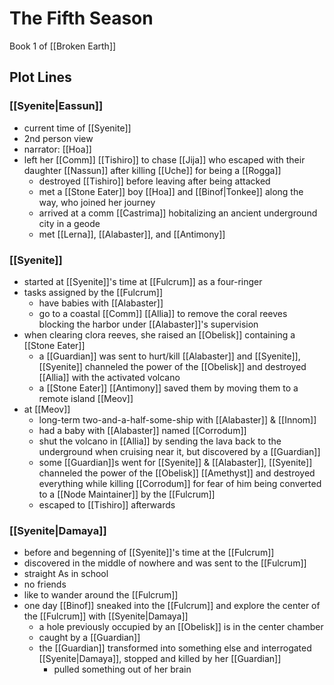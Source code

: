 # The Fifth Season

Book 1 of [[Broken Earth]]

## Plot Lines

### [[Syenite|Eassun]]

- current time of [[Syenite]]
- 2nd person view
- narrator: [[Hoa]]
- left her [[Comm]] [[Tishiro]] to chase [[Jija]] who escaped with their daughter [[Nassun]] after killing [[Uche]] for being a [[Rogga]]
	- destroyed [[Tishiro]] before leaving after being attacked
	- met a [[Stone Eater]] boy [[Hoa]] and [[Binof|Tonkee]] along the way, who joined her journey
	- arrived at a comm [[Castrima]] hobitalizing an ancient underground city in a geode
	- met [[Lerna]], [[Alabaster]], and [[Antimony]]

### [[Syenite]]

- started at [[Syenite]]'s time at [[Fulcrum]] as a four-ringer
- tasks assigned by the [[Fulcrum]]
	- have babies with [[Alabaster]]
	- go to a coastal [[Comm]] [[Allia]] to remove the coral reeves blocking the harbor under [[Alabaster]]'s supervision
- when clearing clora reeves, she raised an [[Obelisk]] containing a [[Stone Eater]]
	- a [[Guardian]] was sent to hurt/kill [[Alabaster]] and [[Syenite]], [[Syenite]] channeled the power of the [[Obelisk]] and destroyed [[Allia]] with the activated volcano
	- a [[Stone Eater]] [[Antimony]] saved them by moving them to a remote island [[Meov]]
- at [[Meov]]
	- long-term two-and-a-half-some-ship with [[Alabaster]] & [[Innom]]
	- had a baby with [[Alabaster]] named [[Corrodum]]
	- shut the volcano in [[Allia]] by sending the lava back to the underground when cruising near it, but discovered by a [[Guardian]]
	- some [[Guardian]]s went for [[Syenite]] & [[Alabaster]], [[Syenite]] channeled the power of the [[Obelisk]] [[Amethyst]] and destroyed everything while killing [[Corrodum]] for fear of him being converted to a [[Node Maintainer]] by the [[Fulcrum]]
	- escaped to [[Tishiro]] afterwards

### [[Syenite|Damaya]]

- before and begenning of [[Syenite]]'s time at the [[Fulcrum]]
- discovered in the middle of nowhere and was sent to the [[Fulcrum]]
- straight As in school
- no friends
- like to wander around the [[Fulcrum]]
- one day [[Binof]] sneaked into the [[Fulcrum]] and explore the center of the [[Fulcrum]] with [[Syenite|Damaya]]
	- a hole previously occupied by an [[Obelisk]] is in the center chamber
	- caught by a [[Guardian]]
	- the [[Guardian]] transformed into something else and interrogated [[Syenite|Damaya]], stopped and killed by her [[Guardian]]
		- pulled something out of her brain
